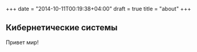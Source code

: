 +++
date = "2014-10-11T00:19:38+04:00"
draft = true
title = "about"
+++

## Кибернетические системы

Привет мир!